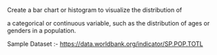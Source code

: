 Create a bar chart or histogram to visualize the distribution of

a categorical or continuous variable, such as the distribution of
ages or genders in a population.



Sample Dataset :-
https://data.worldbank.org/indicator/SP.POP.TOTL